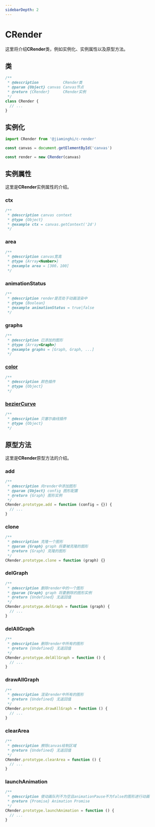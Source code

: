 ```yaml
---
sidebarDepth: 2
---
```


# CRender

这里将介绍**CRender**类，例如实例化、实例属性以及原型方法。

## 类

```js
/**
 * @description           CRender类
 * @param {Object} canvas Canvas节点
 * @return {CRender}      CRender实例
 */
class CRender {
  // ...
}
```

## 实例化

```js
import CRender from '@jiaminghi/c-render'

const canvas = document.getElementById('canvas')

const render = new CRender(canvas)
```

## 实例属性

这里是**CRender**实例属性的介绍。

### ctx

```js
/**
 * @description canvas context
 * @type {Object}
 * @example ctx = canvas.getContext('2d')
 */
```

### area

```js
/**
 * @description canvas宽高
 * @type {Array<Number>}
 * @example area = [300，100]
 */
```

### animationStatus

```js
/**
 * @description render是否处于动画渲染中
 * @type {Boolean}
 * @example animationStatus = true|false
 */
```

### graphs

```js
/**
 * @description 已添加的图形
 * @type {Array<Graph>}
 * @example graphs = [Graph, Graph, ...]
 */
```

### [color](https://github.com/jiaming743/color)

```js
/**
 * @description 颜色插件
 * @type {Object}
 */
```

### [bezierCurve](https://github.com/jiaming743/BezierCurve)

```js
/**
 * @description 贝塞尔曲线插件
 * @type {Object}
 */
```

## 原型方法

这里是**CRender**原型方法的介绍。

### add

```js
/**
 * @description 向render中添加图形
 * @param {Object} config 图形配置
 * @return {Graph} 图形实例
 */
CRender.prototype.add = function (config = {}) {
  // ...
}
```

### clone

```js
/**
 * @description 克隆一个图形
 * @param {Graph} graph 将要被克隆的图形
 * @return {Graph} 克隆的图形
 */
CRender.prototype.clone = function (graph) {}
```

### delGraph

```js
/**
 * @description 删除render中的一个图形
 * @param {Graph} graph 将要删除的图形实例
 * @return {Undefined} 无返回值
 */
CRender.prototype.delGraph = function (graph) {
  // ...
}
```

### delAllGraph

```js
/**
 * @description 删除render中所有的图形
 * @return {Undefined} 无返回值
 */
CRender.prototype.delAllGraph = function () {
  // ...
}
```

### drawAllGraph

```js
/**
 * @description 渲染render中所有的图形
 * @return {Undefined} 无返回值
 */
CRender.prototype.drawAllGraph = function () {
  // ...
}
```

### clearArea

```js
/**
 * @description 擦除canvas绘制区域
 * @return {Undefined} 无返回值
 */
CRender.prototype.clearArea = function () {
  // ...
}
```

### launchAnimation

```js
/**
 * @description 使动画队列不为空且animationPause不为false的图形进行动画
 * @return {Promise} Animation Promise
 */
CRender.prototype.launchAnimation = function () {
  // ...
}
```
